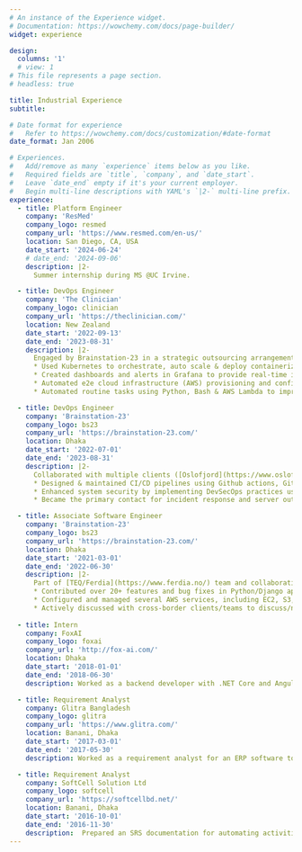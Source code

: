 ```yaml
---
# An instance of the Experience widget.
# Documentation: https://wowchemy.com/docs/page-builder/
widget: experience

design:
  columns: '1'
  # view: 1
# This file represents a page section.
# headless: true

title: Industrial Experience
subtitle:

# Date format for experience
#   Refer to https://wowchemy.com/docs/customization/#date-format
date_format: Jan 2006

# Experiences.
#   Add/remove as many `experience` items below as you like.
#   Required fields are `title`, `company`, and `date_start`.
#   Leave `date_end` empty if it's your current employer.
#   Begin multi-line descriptions with YAML's `|2-` multi-line prefix.
experience:
  - title: Platform Engineer
    company: 'ResMed'
    company_logo: resmed
    company_url: 'https://www.resmed.com/en-us/'
    location: San Diego, CA, USA
    date_start: '2024-06-24'
    # date_end: '2024-09-06'
    description: |2-
      Summer internship during MS @UC Irvine.

  - title: DevOps Engineer
    company: 'The Clinician'
    company_logo: clinician
    company_url: 'https://theclinician.com/'
    location: New Zealand
    date_start: '2022-09-13'
    date_end: '2023-08-31'
    description: |2-
      Engaged by Brainstation-23 in a strategic outsourcing arrangement to contribute to The Clinician's DevOps team. Key responsibilities-
      * Used Kubernetes to orchestrate, auto scale & deploy containerized apps in enterprise-level microservices in over 20+ clusters.
      * Created dashboards and alerts in Grafana to provide real-time insights into application health to enhance proactive identification and resolution of issues.
      * Automated e2e cloud infrastructure (AWS) provisioning and config management using Terraform, fully eliminating manual operations, ensuring consistent deployment across environments
      * Automated routine tasks using Python, Bash & AWS Lambda to improve operational efficiency

  - title: DevOps Engineer
    company: 'Brainstation-23'
    company_logo: bs23
    company_url: 'https://brainstation-23.com/'
    location: Dhaka
    date_start: '2022-07-01'
    date_end: '2023-08-31'
    description: |2-
      Collaborated with multiple clients ([Oslofjord](https://www.oslofjorden.org/), [Persomic](https://persomic.com/), [Fitsomnia](https://fitsomnia.com/), Kortfilm) for their DevOps needs. Key responsibilities-
      * Designed & maintained CI/CD pipelines using Github actions, GitLab CI/CD & Azure DevOps for reproducible builds across development, testing, and production environments.
      * Enhanced system security by implementing DevSecOps practices using tools like Sonarqube & trivy
      * Became the primary contact for incident response and server outage mitigation in the team.

  - title: Associate Software Engineer
    company: 'Brainstation-23'
    company_logo: bs23
    company_url: 'https://brainstation-23.com/'
    location: Dhaka
    date_start: '2021-03-01'
    date_end: '2022-06-30'
    description: |2-
      Part of [TEQ/Ferdia](https://www.ferdia.no/) team and collaborating with many other teams. Key responsbilities-
      * Contributed over 20+ features and bug fixes in Python/Django applications.
      * Configured and managed several AWS services, including EC2, S3, RDS, Lambda, VPC, IAM, EKS.
      * Actively discussed with cross-border clients/teams to discuss/negotiate project functionalities.
        
  - title: Intern
    company: FoxAI
    company_logo: foxai
    company_url: 'http://fox-ai.com/'
    location: Dhaka
    date_start: '2018-01-01'
    date_end: '2018-06-30'
    description: Worked as a backend developer with .NET Core and Angular. Developed a chatbot creation platform for Facebook pages.

  - title: Requirement Analyst
    company: Glitra Bangladesh
    company_logo: glitra
    company_url: 'https://www.glitra.com/'
    location: Banani, Dhaka
    date_start: '2017-03-01'
    date_end: '2017-05-30'
    description: Worked as a requirement analyst for an ERP software to be developed for the Department of Military Lands & Cantonments, Mirpur DOHS, Dhaka Bangladesh.

  - title: Requirement Analyst
    company: SoftCell Solution Ltd
    company_logo: softcell
    company_url: 'https://softcellbd.net/'
    location: Banani, Dhaka
    date_start: '2016-10-01'
    date_end: '2016-11-30'
    description:  Prepared an SRS documentation for automating activities of the Law firm- The Legal Sanctuary,  Bijoynagar, Dhaka, Bangladesh.
---
```

